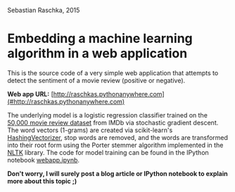 Sebastian Raschka, 2015

# Embedding a machine learning algorithm in a web application

This is the source code of a very simple web application that attempts to detect the sentiment of a movie review (positive or negative). 

**Web app URL:** [http://raschkas.pythonanywhere.com](#http://raschkas.pythonanywhere.com)

The underlying model is a logistic regression classifier trained on the [50,000 movie review dataset](http://ai.stanford.edu/%7Eamaas/data/sentiment/) from IMDb via stochastic gradient descent. The word vectors (1-grams) are created via scikit-learn's [HashingVectorizer](http://scikit-learn.org/stable/modules/generated/sklearn.feature_extraction.text.HashingVectorizer.html), stop words are removed, and the words are transformed into their root form using the Porter stemmer algorithm implemented in the [NLTK](http://www.nltk.org) library. 
The code for model training can be found in the IPython notebook [webapp.ipynb](./webapp.ipynb).

**Don't worry, I will surely post a blog article or IPython notebook to explain more about this topic ;)**
